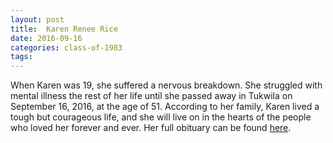 ```yaml
---
layout: post
title:  Karen Renee Rice
date: 2016-09-16
categories: class-of-1983
tags: 
---
```


When Karen was 19, she suffered a nervous breakdown.  She struggled with mental illness the rest of her life until she passed away in Tukwila on September 16, 2016, at the age of 51.  According to her family, Karen lived a tough but courageous life, and she will live on in the hearts of the people who loved her forever and ever.  Her full obituary can be found [here](https://www.nwmemorials.com/karen-renee-rice).


